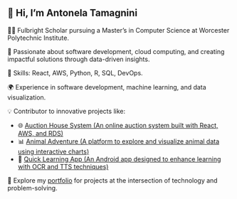 ##  🌟 Hi, I’m Antonela Tamagnini

👩‍💻 Fulbright Scholar pursuing a Master’s in Computer Science at Worcester Polytechnic Institute.

🚀 Passionate about software development, cloud computing, and creating impactful solutions through data-driven insights.

🔧 Skills: React, AWS, Python, R, SQL, DevOps.

🌍 Experience in software development, machine learning, and data visualization.

💡 Contributor to innovative projects like:

  - 🌐 [Auction House System (An online auction system built with React, AWS, and RDS)](https://github.com/brianEtrials/team-bars-lisp-auction-house)
  - 📊 [Animal Adventure (A platform to explore and visualize animal data using interactive charts)](https://github.com/gbenderiya/DataViz_project)
  - 📱 [Quick Learning App (An Android app designed to enhance learning with OCR and TTS techniques)](https://github.com/atamagnini/quick-learning-app)

📌 Explore my [portfolio](https://github.com/atamagnini/portfolio) for projects at the intersection of technology and problem-solving.
